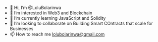 - 👋 Hi, I’m @LoluBolarinwa
- 👀 I’m interested in Web3 and Blockchain
- 🌱 I’m currently learning JavaScript and Solidity
- 💞️ I’m looking to collaborate on Building Smart COntracts that scale for Businesses
- 📫 How to reach me lolubolarinwa@gmail.com

<!---
LoluBolarinwa/LoluBolarinwa is a ✨ special ✨ repository because its `README.md` (this file) appears on your GitHub profile.
You can click the Preview link to take a look at your changes.
--->
